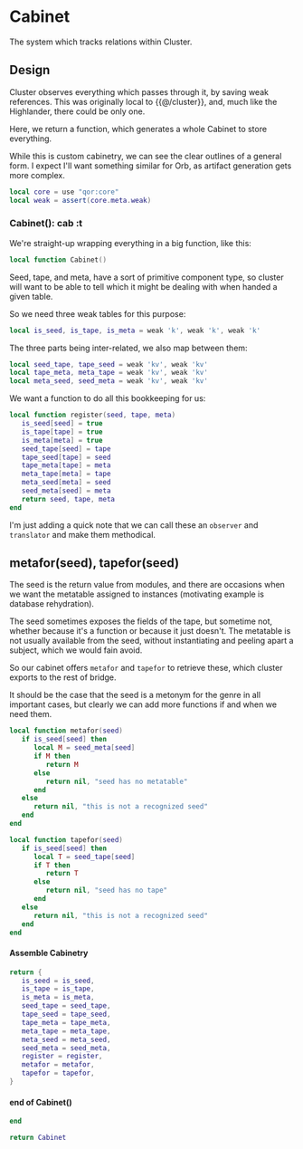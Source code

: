 # Cabinet


The system which tracks relations within Cluster\.


## Design

  Cluster observes everything which passes through it, by saving weak
references\.  This was originally local to \{\{@/cluster\}\}, and, much like the
Highlander, there could be only one\.

Here, we return a function, which generates a whole Cabinet to store
everything\.

While this is custom cabinetry, we can see the clear outlines of a general
form\.  I expect I'll want something similar for Orb, as artifact generation
gets more complex\.

```lua
local core = use "qor:core"
local weak = assert(core.meta.weak)
```



### Cabinet\(\): cab :t

We're straight\-up wrapping everything in a big function, like this:

```lua
local function Cabinet()
```

Seed, tape, and meta, have a sort of primitive component type, so cluster
will want to be able to tell which it might be dealing with when handed a
given table\.

So we need three weak tables for this purpose:

```lua
local is_seed, is_tape, is_meta = weak 'k', weak 'k', weak 'k'
```

The three parts being inter\-related, we also map between them:

```lua
local seed_tape, tape_seed = weak 'kv', weak 'kv'
local tape_meta, meta_tape = weak 'kv', weak 'kv'
local meta_seed, seed_meta = weak 'kv', weak 'kv'
```

We want a function to do all this bookkeeping for us:

```lua
local function register(seed, tape, meta)
   is_seed[seed] = true
   is_tape[tape] = true
   is_meta[meta] = true
   seed_tape[seed] = tape
   tape_seed[tape] = seed
   tape_meta[tape] = meta
   meta_tape[meta] = tape
   meta_seed[meta] = seed
   seed_meta[seed] = meta
   return seed, tape, meta
end
```

I'm just adding a quick note that we can call these an `observer` and
`translator` and make them methodical\.


## metafor\(seed\), tapefor\(seed\)

The seed is the return value from modules, and there are occasions when we
want the metatable assigned to instances \(motivating example is database
rehydration\)\.

The seed sometimes exposes the fields of the tape, but sometime not, whether
because it's a function or because it just doesn't\.  The metatable is not
usually available from the seed, without instantiating and peeling apart a
subject, which we would fain avoid\.

So our cabinet offers `metafor` and `tapefor` to retrieve these, which cluster
exports to the rest of bridge\.

It should be the case that the seed is a metonym for the genre in all
important cases, but clearly we can add more functions if and when we need
them\.

```lua
local function metafor(seed)
   if is_seed[seed] then
      local M = seed_meta[seed]
      if M then
         return M
      else
         return nil, "seed has no metatable"
      end
   else
      return nil, "this is not a recognized seed"
   end
end

local function tapefor(seed)
   if is_seed[seed] then
      local T = seed_tape[seed]
      if T then
         return T
      else
         return nil, "seed has no tape"
      end
   else
      return nil, "this is not a recognized seed"
   end
end
```


#### Assemble Cabinetry

```lua
return {
   is_seed = is_seed,
   is_tape = is_tape,
   is_meta = is_meta,
   seed_tape = seed_tape,
   tape_seed = tape_seed,
   tape_meta = tape_meta,
   meta_tape = meta_tape,
   meta_seed = meta_seed,
   seed_meta = seed_meta,
   register = register,
   metafor = metafor,
   tapefor = tapefor,
}
```


#### end of Cabinet\(\)

```lua
end
```

```lua
return Cabinet
```
